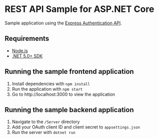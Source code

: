 # REST API Sample for ASP.NET Core

Sample application using the [Express Authentication API](https://developer.signicat.com/express/apis/authentication.html).

## Requirements
- [Node.js](https://nodejs.org/en/)
- [.NET 5.0+ SDK](https://dotnet.microsoft.com/download)

## Running the sample frontend application

1. Install dependencies with `npm install`
2. Run the application with `npm start`
3. Go to http://localhost:3000 to view the application

## Running the sample backend application

1. Navigate to the `/Server` directory
2. Add your OAuth client ID and client secret to `appsettings.json`
3. Run the server with `dotnet run`